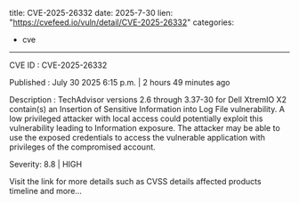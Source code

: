  
title: CVE-2025-26332
date: 2025-7-30
lien: "https://cvefeed.io/vuln/detail/CVE-2025-26332"
categories:
  - cve
---

CVE ID : CVE-2025-26332

Published :  July 30
2025
6:15 p.m. | 2 hours
49 minutes ago

Description : TechAdvisor versions 2.6 through 3.37-30 for Dell XtremIO X2
contain(s) an Insertion of Sensitive Information into Log File vulnerability. A low privileged attacker with local access could potentially exploit this vulnerability
leading to Information exposure. The attacker may be able to use the exposed credentials to access the vulnerable application with privileges of the compromised account.

Severity: 8.8 | HIGH

Visit the link for more details
such as CVSS details
affected products
timeline
and more...
